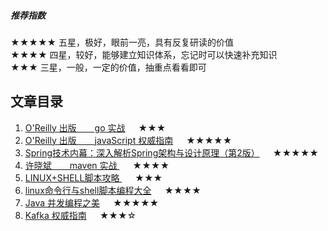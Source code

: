 ##### 推荐指数  
★★★★★ 五星，极好，眼前一亮，具有反复研读的价值  
★★★★   四星，较好，能够建立知识体系，忘记时可以快速补充知识  
★★★     三星，一般，一定的价值，抽重点看看即可  


## 文章目录
1. [ O'Reilly 出版 &ensp;&ensp;&ensp; go 实战](https://github.com/hhdssmys/AfterReading/blob/master/writing/go/go-in-action.md)&ensp;&ensp;&ensp;★★★  
2. [ O'Reilly 出版 &ensp;&ensp;&ensp; javaScript 权威指南](https://github.com/hhdssmys/AfterReading/blob/master/writing/javascript/javaScript%E6%9D%83%E5%A8%81%E6%8C%87%E5%8D%97.md)&ensp;&ensp;&ensp;★★★★★
3. [ Spring技术内幕：深入解析Spring架构与设计原理（第2版）](https://github.com/hhdssmys/AfterReading/blob/master/writing/spring/Spring%E6%8A%80%E6%9C%AF%E5%86%85%E5%B9%95%EF%BC%9A%E6%B7%B1%E5%85%A5%E8%A7%A3%E6%9E%90Spring%E6%9E%B6%E6%9E%84%E4%B8%8E%E8%AE%BE%E8%AE%A1%E5%8E%9F%E7%90%86%EF%BC%88%E7%AC%AC2%E7%89%88%EF%BC%89.md)&ensp;&ensp;&ensp;★★★★★
4. [ 许晓斌 &ensp;&ensp;&ensp; maven 实战 ](https://github.com/hhdssmys/AfterReading/blob/master/writing/maven/maven%E5%AE%9E%E6%88%98.md)&ensp;&ensp;&ensp;★★★★ 
5. [  LINUX+SHELL脚本攻略 ](https://github.com/hhdssmys/AfterReading/blob/master/writing/linux/LINUX%2BSHELL%E8%84%9A%E6%9C%AC%E6%94%BB%E7%95%A5.md)&ensp;&ensp;&ensp;★★★ 
6. [linux命令行与shell脚本编程大全](https://github.com/hhdssmys/AfterReading/blob/master/writing/linux/linux%E5%91%BD%E4%BB%A4%E8%A1%8C%E4%B8%8Eshell%E8%84%9A%E6%9C%AC%E7%BC%96%E7%A8%8B%E5%A4%A7%E5%85%A8.md)&ensp;&ensp;&ensp;★★★★   
7. [Java 并发编程之美](https://github.com/hhdssmys/AfterReading/blob/master/writing/java/java%E5%B9%B6%E5%8F%91%E7%BC%96%E7%A8%8B%E4%B9%8B%E7%BE%8E.md)&ensp;&ensp;&ensp;★★★★★  
8. [Kafka 权威指南](知识架构全面，尚未精读，但初感不错)&ensp;&ensp;&ensp;★★★☆

